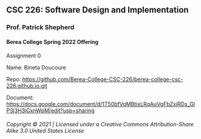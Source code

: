 ## CSC 226: Software Design and Implementation
### Prof. Patrick Shepherd
#### Berea College Spring 2022 Offering
Assignment 0

Name: Bineta Doucoure

Repo: https://github.com/Berea-College-CSC-226/berea-college-csc-226.github.io.git

Document: https://docs.google.com/document/d/1T50bfVqMBtixLRqAuVgFbZxjRDs_GIP3I3H3iGxnWpM/edit?usp=sharing

###### Copyright © 2021 | Licensed under a Creative Commons Attribution-Share Alike 3.0 United States License
